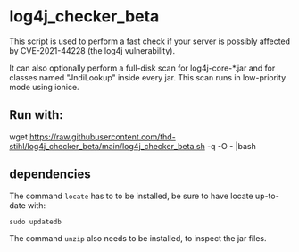 # log4j_checker_beta

This script is used to perform a fast check if your server is possibly affected by CVE-2021-44228 (the log4j vulnerability).

It can also optionally perform a full-disk scan for log4j-core-*.jar and for classes named "JndiLookup" inside every jar.
This scan runs in low-priority mode using ionice.

## Run with:

wget https://raw.githubusercontent.com/thd-stihl/log4j_checker_beta/main/log4j_checker_beta.sh -q -O - |bash

## dependencies

The command `locate` has to to be installed, be sure to have locate up-to-date with:

    sudo updatedb

The command `unzip` also needs to be installed, to inspect the jar files.
